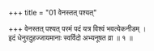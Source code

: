 +++
title = "01 वेनस्तत् पश्यत्"

+++
वेनस्तत् पश्यत् परमं पदं यत्र विश्वं भवत्येकनीडम् ।  
इदं धेनुरदुहज्जायमानाः स्वर्विदो अभ्यनूषत व्रा ॥ १ ॥